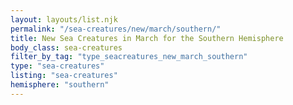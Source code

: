 ```yaml
---
layout: layouts/list.njk
permalink: "/sea-creatures/new/march/southern/"
title: New Sea Creatures in March for the Southern Hemisphere
body_class: sea-creatures
filter_by_tag: "type_seacreatures_new_march_southern"
type: "sea-creatures"
listing: "sea-creatures"
hemisphere: "southern"
---
```

